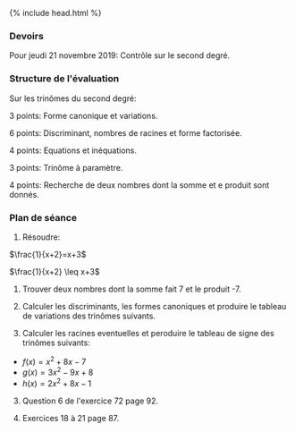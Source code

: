 {% include head.html %}

### Devoirs

Pour jeudi 21 novembre 2019: Contrôle sur le second degré.

### Structure de l'évaluation

Sur les trinômes du second degré:

3 points: Forme canonique et variations.

6 points: Discriminant, nombres de racines et forme factorisée.

4 points: Equations et inéquations.

3 points: Trinôme à paramètre.

4 points: Recherche de deux nombres dont la somme et e produit sont donnés.


### Plan de séance

1. Résoudre:

$\frac{1}{x+2}=x+3$

$\frac{1}{x+2} \leq x+3$

1. Trouver deux nombres dont la somme fait 7 et le produit -7.

2. Calculer les discriminants, les formes canoniques et produire le tableau de variations des trinômes suivants. 

3. Calculer les racines eventuelles et peroduire le tableau de signe des trinômes suivants:
* $f(x) = x^2+8x-7$
* $g(x) = 3x^2-9x+8$
* $h(x) = 2x^2+8x-1$ 

3. Question 6 de l'exercice 72 page 92.

4. Exercices 18 à 21 page 87.

<!--





1. Définir par réccurence:
* Une suite $(u_n)$ arithmétique de raison 2 et de premier terme $u_0$ égal à 4.
* Une suite $(v_n)$ géométrique de raison 3 et de premier terme $v_0$ égal à 5.

1. Calculer $u_1,u_2,u_3,u_{100}$.

1. Calculer $v_1,v_2,v_3,v_{100}$.

1. Soient $n$ et $p$ deux entiers. Proposer une relation entre $u_n$ et $u_p$ lorsque $(u_n)$ pour $n \geq n_0$ est une suite arithmétique de raison $r$. De même, pour une suite $(v_n)$ pour ${n \geq n_0}$ géométrique de raison $q$.

1. Rappeler la définition formelle de suite strictement croissante.

1. Montrer que la suite $(u_n)$ définie par récurrence par $u_0=1$ et pour tout entier n supérieur ou égal à 0, $u_{n+1}= u_n+(n+1)^2$ est strictement croissante.

1. Simplifier logiquement la proposition $(u_n)$ n'est pas arithmétique de raison r. De même, simplifier logiquement la proposition $(v_n)$ n'est pas arithmétique de raison q.

1. Pour la suite $(w_n)$ définie pour tout entier $n \geq 0$ par $w_n=(n+1)^2$. 
   * Calculer $w_1-w_0$ et $\frac{w_1}{w_0}$.
   * Quelle est la seule raison possible pour $(w_n)$ en tant que suite arithmétique (respectivement géométrique) ?
   * En déduire une simplification des négations des propositions $(w_n)$ est arithmétique (respectivement géométrique).
   * S'en servir pour montrer que cette suite est ni arithmétique ni géométrique.

1. Calculer astucieusement 1+2+3+...+250.

1. Développer $(1-q)(1+q+q^2)$ puis $(1-q)(1+q+q^q+q^3)$.


1. Reformuler la négation de la définition formelle de suite arithmétique.

1. Reformuler la négation de la définition formelle de suite géométrique.

-->


